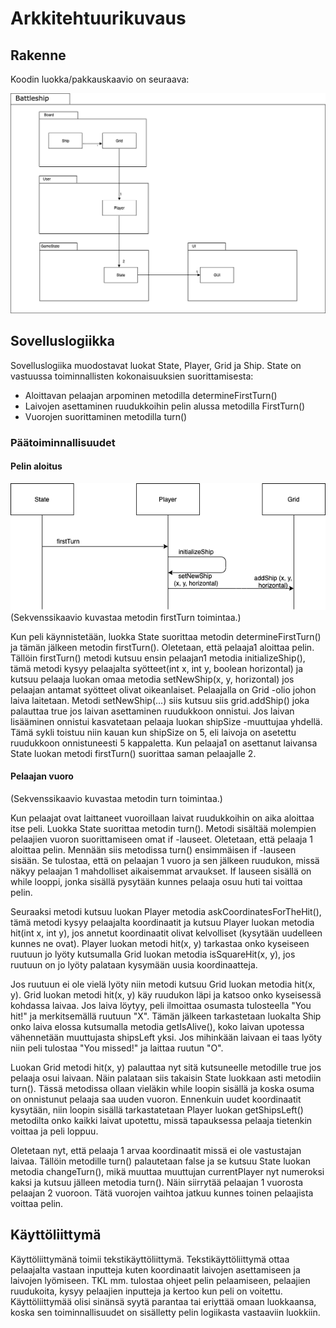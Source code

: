 # Arkkitehtuurikuvaus

## Rakenne

Koodin luokka/pakkauskaavio on seuraava: 

<img src = "https://github.com/Maijjay/ot-harjoitustyo/blob/master/dokumentointi/kuvat/Battleship%20package%20diagram.png">

## Sovelluslogiikka

Sovelluslogiika muodostavat luokat State, Player, Grid ja Ship. 
State on vastuussa toiminnallisten kokonaisuuksien suorittamisesta:
  * Aloittavan pelaajan arpominen metodilla determineFirstTurn()
  * Laivojen asettaminen ruudukkoihin pelin alussa metodilla FirstTurn()
  * Vuorojen suorittaminen metodilla turn()

### Päätoiminnallisuudet

#### Pelin aloitus

<img src = "https://github.com/Maijjay/ot-harjoitustyo/blob/master/dokumentointi/kuvat/LaivojenAsettaminen.png">
(Sekvenssikaavio kuvastaa metodin firstTurn toimintaa.)


Kun peli käynnistetään, luokka State suorittaa metodin determineFirstTurn() ja tämän jälkeen metodin firstTurn(). Oletetaan, että pelaaja1 aloittaa pelin. Tällöin firstTurn() metodi kutsuu ensin pelaajan1 metodia initializeShip(), tämä metodi kysyy pelaajalta syötteet(int x, int y, boolean horizontal) ja kutsuu pelaaja luokan omaa metodia setNewShip(x, y, horizontal) jos pelaajan antamat syötteet olivat oikeanlaiset. Pelaajalla on Grid -olio johon laiva laitetaan. Metodi setNewShip(...) siis kutsuu siis grid.addShip() joka palauttaa true jos laivan asettaminen ruudukkoon onnistui. Jos laivan lisääminen onnistui kasvatetaan pelaaja luokan shipSize -muuttujaa yhdellä. Tämä sykli toistuu niin kauan kun shipSize on 5, eli laivoja on asetettu ruudukkoon onnistuneesti 5 kappaletta. Kun pelaaja1 on asettanut laivansa State luokan metodi firstTurn() suorittaa saman pelaajalle 2.

#### Pelaajan vuoro

(Sekvenssikaavio kuvastaa metodin turn toimintaa.)

Kun pelaajat ovat laittaneet vuoroillaan laivat ruudukkoihin on aika aloittaa itse peli. Luokka State suorittaa metodin turn(). Metodi sisältää molempien pelaajien vuoron suorittamiseen omat if -lauseet. Oletetaan, että pelaaja 1 aloittaa pelin. Mennään siis metodissa turn() ensimmäisen if -lauseen sisään. Se tulostaa, että on pelaajan 1 vuoro ja sen jälkeen ruudukon, missä näkyy pelaajan 1 mahdolliset aikaisemmat arvaukset. If lauseen sisällä on while looppi, jonka sisällä pysytään kunnes pelaaja osuu huti tai voittaa pelin.
  
  Seuraaksi metodi kutsuu luokan Player metodia askCoordinatesForTheHit(), tämä metodi kysyy pelaajalta koordinaatit ja kutsuu Player luokan metodia hit(int x, int y), jos annetut koordinaatit olivat kelvolliset (kysytään uudelleen kunnes ne ovat). Player luokan metodi hit(x, y) tarkastaa onko kyseiseen ruutuun jo lyöty kutsumalla Grid luokan metodia isSquareHit(x, y), jos ruutuun on jo lyöty palataan kysymään uusia koordinaatteja. 
   
   Jos ruutuun ei ole vielä lyöty niin metodi kutsuu Grid luokan metodia hit(x, y). Grid luokan metodi hit(x, y) käy ruudukon läpi ja katsoo onko kyseisessä kohdassa laivaa. Jos laiva löytyy, peli ilmoittaa osumasta tulosteella "You hit!" ja merkitsemällä ruutuun "X". Tämän jälkeen tarkastetaan luokalta Ship onko laiva elossa kutsumalla metodia getIsAlive(), koko laivan upotessa vähennetään muuttujasta shipsLeft yksi. Jos mihinkään laivaan ei taas lyöty niin peli tulostaa "You missed!" ja laittaa ruutun "O". 
   
   Luokan Grid metodi hit(x, y) palauttaa nyt sitä kutsuneelle metodille true jos pelaaja osui laivaan. Näin palataan siis takaisin State luokkaan asti metodiin turn(). Tässä metodissa ollaan vieläkin while loopin sisällä ja koska osuma on onnistunut pelaaja saa uuden vuoron. Ennenkuin uudet koordinaatit kysytään, niin loopin sisällä tarkastatetaan Player luokan getShipsLeft() metodilta onko kaikki laivat upotettu, missä tapauksessa pelaaja tietenkin voittaa ja peli loppuu.
   
   Oletetaan nyt, että pelaaja 1 arvaa koordinaatit missä ei ole vastustajan laivaa. Tällöin metodille turn() palautetaan false ja se kutsuu State luokan metodia changeTurn(), mikä muuttaa muuttujan currentPlayer nyt numeroksi kaksi ja kutsuu jälleen metodia turn(). Näin siirrytää pelaajan 1 vuorosta pelaajan 2 vuoroon. Tätä vuorojen vaihtoa jatkuu kunnes toinen pelaajista voittaa pelin.

## Käyttöliittymä

Käyttöliittymänä toimii tekstikäyttöliittymä. Tekstikäyttöliittymä ottaa pelaajalta vastaan inputteja kuten koordinaatit laivojen asettamiseen ja laivojen lyömiseen. TKL mm. tulostaa ohjeet pelin pelaamiseen, pelaajien ruudukoita, kysyy pelaajien inputteja ja kertoo kun peli on voitettu. Käyttöliittymää olisi sinänsä syytä parantaa tai eriyttää omaan luokkaansa, koska sen toiminnallisuudet on sisälletty pelin logiikasta vastaaviin luokkiin.




